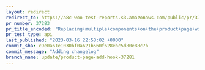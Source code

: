 ```yaml
---
layout: redirect
redirect_to: https://a8c-woo-test-reports.s3.amazonaws.com/public/pr/37283/api/index.html
pr_number: 37283
pr_title_encoded: "Replacing+multiple+components+on+the+product+page+with+a+single+hook."
pr_test_type: api
last_published: "2023-03-16 22:58:02 +0000"
commit_sha: c9e0a61e1030bf0a621b560f628ebc5d80e88c7b
commit_message: "Adding changelog"
branch_name: update/product-page-add-hook-37281
---
```

